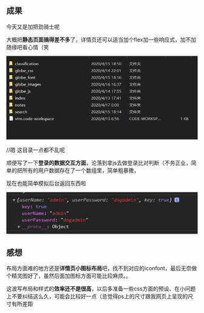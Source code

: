 ## 成果

今天又是加把劲骑士呢

大概把**静态页面搞得差不多**了，详情页还可以适当加个flex加一些响应式，加不加随缘吧看心情（笑

<img src = "FES`NH7XDU[5DJCG1(VI17S.png">

//嗯 这目录一点都不乱呢

顺便写了一下**登录的数据交互方面**，沦落到拿js去做登录比对判断（不务正业，简单的把所有的用户数据存在了一个数组里，简单粗暴撒，

现在也能简单模拟后台返回东西啦

<img src = "I96P~KECB_U(JJ%V1992)_5.png">

## 感想

布局方面难的地方还是**详情页小图标布局**吧，找不到对应的iconfont，最后无奈做个精灵图好了，虽然后面加图标方面可能比较麻烦。。

这波写布局和样式的**效率还不是很高**，以后多准备一些css方面的预设、在小问题上不要纠结这么久，可能会比较好一点（总觉得ps上的尺寸跟我网页上呈现的尺寸有所差距